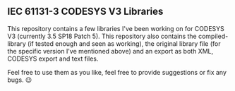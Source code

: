 ## IEC 61131-3 CODESYS V3 Libraries

This repository contains a few libraries I've been working on for CODESYS V3 (currently 3.5 SP18 Patch 5). This repository also contains the compiled-library (if tested enough and seen as working),
the original library file (for the specific version I've mentioned above) and an export as both XML, CODESYS export and text files.

Feel free to use them as you like, feel free to provide suggestions or fix any bugs. 😉
